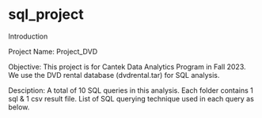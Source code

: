 # sql_project
Introduction


Project Name:
Project_DVD

Objective:
This project is for Cantek Data Analytics Program in Fall 2023. We use the DVD rental database (dvdrental.tar) for SQL analysis.

Desciption:
A total of 10 SQL queries in this analysis. Each folder contains 1 sql & 1 csv result file. List of SQL querying technique used in each query as below.


